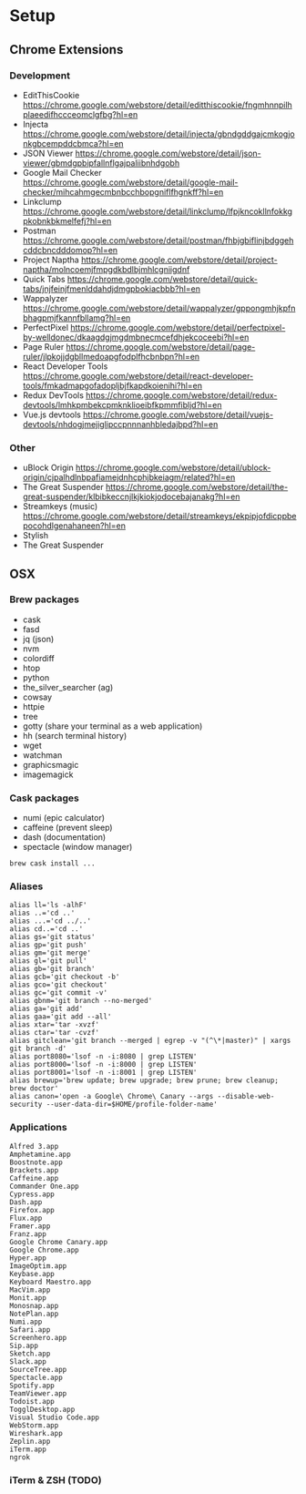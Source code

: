 # Setup
## Chrome Extensions
### Development
* EditThisCookie https://chrome.google.com/webstore/detail/editthiscookie/fngmhnnpilhplaeedifhccceomclgfbg?hl=en
* Injecta https://chrome.google.com/webstore/detail/injecta/gbndgddgajcmkogjonkgbcempddcbmca?hl=en
* JSON Viewer https://chrome.google.com/webstore/detail/json-viewer/gbmdgpbipfallnflgajpaliibnhdgobh
* Google Mail Checker https://chrome.google.com/webstore/detail/google-mail-checker/mihcahmgecmbnbcchbopgniflfhgnkff?hl=en
* Linkclump https://chrome.google.com/webstore/detail/linkclump/lfpjkncokllnfokkgpkobnkbkmelfefj?hl=en
* Postman https://chrome.google.com/webstore/detail/postman/fhbjgbiflinjbdggehcddcbncdddomop?hl=en
* Project Naptha https://chrome.google.com/webstore/detail/project-naptha/molncoemjfmpgdkbdlbjmhlcgniigdnf
* Quick Tabs https://chrome.google.com/webstore/detail/quick-tabs/jnjfeinjfmenlddahdjdmgpbokiacbbb?hl=en
* Wappalyzer https://chrome.google.com/webstore/detail/wappalyzer/gppongmhjkpfnbhagpmjfkannfbllamg?hl=en
* PerfectPixel https://chrome.google.com/webstore/detail/perfectpixel-by-welldonec/dkaagdgjmgdmbnecmcefdhjekcoceebi?hl=en
* Page Ruler https://chrome.google.com/webstore/detail/page-ruler/jlpkojjdgbllmedoapgfodplfhcbnbpn?hl=en
* React Developer Tools https://chrome.google.com/webstore/detail/react-developer-tools/fmkadmapgofadopljbjfkapdkoienihi?hl=en
* Redux DevTools https://chrome.google.com/webstore/detail/redux-devtools/lmhkpmbekcpmknklioeibfkpmmfibljd?hl=en
* Vue.js devtools https://chrome.google.com/webstore/detail/vuejs-devtools/nhdogjmejiglipccpnnnanhbledajbpd?hl=en
### Other
* uBlock Origin https://chrome.google.com/webstore/detail/ublock-origin/cjpalhdlnbpafiamejdnhcphjbkeiagm/related?hl=en
* The Great Suspender https://chrome.google.com/webstore/detail/the-great-suspender/klbibkeccnjlkjkiokjodocebajanakg?hl=en
* Streamkeys (music) https://chrome.google.com/webstore/detail/streamkeys/ekpipjofdicppbepocohdlgenahaneen?hl=en
* Stylish
* The Great Suspender

## OSX
### Brew packages
* cask
* fasd
* jq (json)
* nvm
* colordiff
* htop
* python
* the_silver_searcher (ag)
* cowsay
* httpie
* tree
* gotty (share your terminal as a web application)
* hh (search terminal history)
* wget
* watchman
* graphicsmagic
* imagemagick
### Cask packages
* numi (epic calculator)
* caffeine (prevent sleep)
* dash (documentation)
* spectacle (window manager)

`brew cask install ...`

### Aliases
```
alias ll='ls -alhF'
alias ..='cd ..'
alias ...='cd ../..'
alias cd..='cd ..'
alias gs='git status'
alias gp='git push'
alias gm='git merge'
alias gl='git pull'
alias gb='git branch'
alias gcb='git checkout -b'
alias gco='git checkout'
alias gc='git commit -v'
alias gbnm='git branch --no-merged'
alias ga='git add'
alias gaa='git add --all'
alias xtar='tar -xvzf'
alias ctar='tar -cvzf'
alias gitclean='git branch --merged | egrep -v "(^\*|master)" | xargs git branch -d'
alias port8080='lsof -n -i:8080 | grep LISTEN'
alias port8000='lsof -n -i:8000 | grep LISTEN'
alias port8001='lsof -n -i:8001 | grep LISTEN'
alias brewup='brew update; brew upgrade; brew prune; brew cleanup; brew doctor'
alias canon='open -a Google\ Chrome\ Canary --args --disable-web-security --user-data-dir=$HOME/profile-folder-name'
```

### Applications
```
Alfred 3.app
Amphetamine.app
Boostnote.app
Brackets.app
Caffeine.app
Commander One.app
Cypress.app
Dash.app
Firefox.app
Flux.app
Framer.app
Franz.app
Google Chrome Canary.app
Google Chrome.app
Hyper.app
ImageOptim.app
Keybase.app
Keyboard Maestro.app
MacVim.app
Monit.app
Monosnap.app
NotePlan.app
Numi.app
Safari.app
Screenhero.app
Sip.app
Sketch.app
Slack.app
SourceTree.app
Spectacle.app
Spotify.app
TeamViewer.app
Todoist.app
TogglDesktop.app
Visual Studio Code.app
WebStorm.app
Wireshark.app
Zeplin.app
iTerm.app
ngrok
```

### iTerm & ZSH (TODO)


